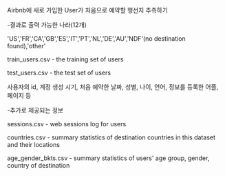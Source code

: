 Airbnb에 새로 가입한 User가 처음으로 예약할 행선지 추측하기

-결과로 출력 가능한 나라(12개)

'US','FR','CA','GB','ES','IT','PT','NL','DE','AU','NDF'(no destination found),'other'


train_users.csv - the training set of users

test_users.csv - the test set of users

사용자의 id, 계정 생성 시기, 처음 예약한 날짜, 성별, 나이, 언어, 정보를 등록한 어플, 페이지 등

-추가로 제공되는 정보

sessions.csv - web sessions log for users

countries.csv - summary statistics of destination countries in this dataset and their locations

age_gender_bkts.csv - summary statistics of users' age group, gender, country of destination
